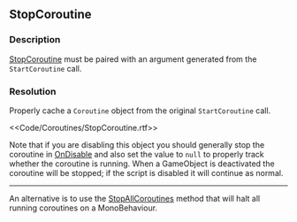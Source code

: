 ## StopCoroutine
### Description
[StopCoroutine](https://docs.unity3d.com/ScriptReference/MonoBehaviour.StopCoroutine.html) must be paired with an argument generated from the `StartCoroutine` call.  

### Resolution
Properly cache a `Coroutine` object from the original `StartCoroutine` call.  

<<Code/Coroutines/StopCoroutine.rtf>>

Note that if you are disabling this object you should generally stop the coroutine in [OnDisable](https://docs.unity3d.com/ScriptReference/MonoBehaviour.OnDisable.html) and also set the value to `null` to properly track whether the coroutine is running. When a GameObject is deactivated the coroutine will be stopped; if the script is disabled it will continue as normal.  

---  

An alternative is to use the [StopAllCoroutines](https://docs.unity3d.com/ScriptReference/MonoBehaviour.StopAllCoroutines.html) method that will halt all running coroutines on a MonoBehaviour.